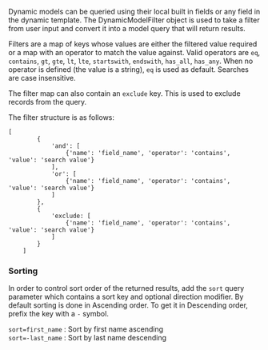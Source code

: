 Dynamic models can be queried using their local built in fields or any field in the dynamic template. 
The DynamicModelFilter object is used to take a filter from user input and convert it into a model query that will return results. 

Filters are a map of keys whose values are either the filtered value required or a map with an operator to match the value against. Valid operators are `eq`, `contains`, `gt`, `gte`, `lt`, `lte`, `startswith`, `endswith`, `has_all`, `has_any`. When no operator is defined (the value is a string), `eq` is used as default. Searches are case insensitive.

The filter map can also contain an `exclude` key. This is used to exclude records from the query.   

The filter structure is as follows: 

```
[
        {
            'and': [
                {'name': 'field_name', 'operator': 'contains', 'value': 'search value'}
            ],
            'or': [
                {'name': 'field_name', 'operator': 'contains', 'value': 'search value'}
            ]
        },
        {
            'exclude: [
                {'name': 'field_name', 'operator': 'contains', 'value': 'search value'}
            ]
        }
    ]
```

### Sorting 

In order to control sort order of the returned results, add the `sort` query parameter which contains a sort key and optional direction modifier. By default sorting is done in Ascending order. To get it in Descending order, prefix the key with a `-` symbol.  

`sort=first_name` : Sort by first name ascending   
`sort=-last_name` : Sort by last name descending  